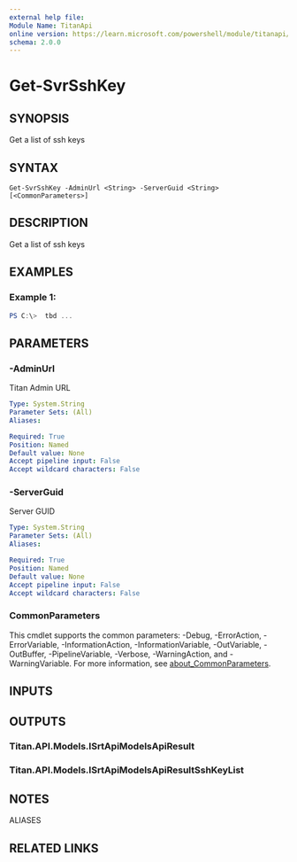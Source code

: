 ```yaml
---
external help file:
Module Name: TitanApi
online version: https://learn.microsoft.com/powershell/module/titanapi/get-svrsshkey
schema: 2.0.0
---
```


# Get-SvrSshKey

## SYNOPSIS
Get a list of ssh keys

## SYNTAX

```
Get-SvrSshKey -AdminUrl <String> -ServerGuid <String> [<CommonParameters>]
```

## DESCRIPTION
Get a list of ssh keys

## EXAMPLES

### Example 1:
```powershell
PS C:\>  tbd ...


```



## PARAMETERS

### -AdminUrl
Titan Admin URL

```yaml
Type: System.String
Parameter Sets: (All)
Aliases:

Required: True
Position: Named
Default value: None
Accept pipeline input: False
Accept wildcard characters: False
```

### -ServerGuid
Server GUID

```yaml
Type: System.String
Parameter Sets: (All)
Aliases:

Required: True
Position: Named
Default value: None
Accept pipeline input: False
Accept wildcard characters: False
```

### CommonParameters
This cmdlet supports the common parameters: -Debug, -ErrorAction, -ErrorVariable, -InformationAction, -InformationVariable, -OutVariable, -OutBuffer, -PipelineVariable, -Verbose, -WarningAction, and -WarningVariable. For more information, see [about_CommonParameters](http://go.microsoft.com/fwlink/?LinkID=113216).

## INPUTS

## OUTPUTS

### Titan.API.Models.ISrtApiModelsApiResult

### Titan.API.Models.ISrtApiModelsApiResultSshKeyList

## NOTES

ALIASES

## RELATED LINKS

